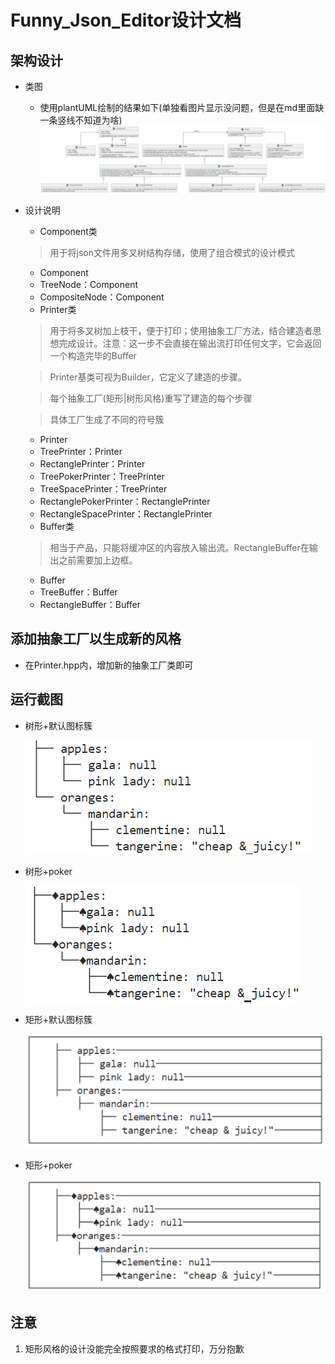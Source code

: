 # Funny_Json_Editor设计文档

## 架构设计

- 类图

  - 使用plantUML绘制的结果如下(单独看图片显示没问题，但是在md里面缺一条竖线不知道为啥)
    ![alt text](image/image-0.png)
- 设计说明

  - Component类

  > 用于将json文件用多叉树结构存储，使用了组合模式的设计模式
  >

  - Component
  - TreeNode：Component
  - CompositeNode：Component
  - Printer类

  > 用于将多叉树加上枝干，便于打印；使用抽象工厂方法，结合建造者思想完成设计。注意：这一步不会直接在输出流打印任何文字，它会返回一个构造完毕的Buffer
  >

  > Printer基类可视为Builder，它定义了建造的步骤。
  >

  > 每个抽象工厂(矩形|树形风格)重写了建造的每个步骤
  >

  > 具体工厂生成了不同的符号簇
  >

  - Printer
  - TreePrinter：Printer
  - RectanglePrinter：Printer
  - TreePokerPrinter：TreePrinter
  - TreeSpacePrinter：TreePrinter
  - RectanglePokerPrinter：RectanglePrinter
  - RectangleSpacePrinter：RectanglePrinter
  - Buffer类

  > 相当于产品，只能将缓冲区的内容放入输出流。RectangleBuffer在输出之前需要加上边框。
  >

  - Buffer
  - TreeBuffer：Buffer
  - RectangleBuffer：Buffer

## 添加抽象工厂以生成新的风格
- 在Printer.hpp内，增加新的抽象工厂类即可

## 运行截图

- 树形+默认图标簇

  ![alt text](image/image-1.png)
- 树形+poker

  ![alt text](image/image-2.png)
- 矩形+默认图标簇

  ![1717318140585](image/image-3.png)
- 矩形+poker

  ![1717318168633](image/image-4.png)

## 注意

1. 矩形风格的设计没能完全按照要求的格式打印，万分抱歉

